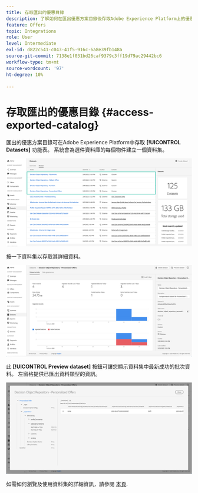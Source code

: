 ```yaml
---
title: 存取匯出的優惠目錄
description: 了解如何在匯出優惠方案目錄後存取Adobe Experience Platform上的優惠方案目錄。
feature: Offers
topic: Integrations
role: User
level: Intermediate
exl-id: d822c541-c043-41f5-916c-6a8e39fb148a
source-git-commit: 7138e1f031bd26caf9379c3ff19d79ac29442bc6
workflow-type: tm+mt
source-wordcount: '97'
ht-degree: 10%

---
```


# 存取匯出的優惠目錄 {#access-exported-catalog}

匯出的優惠方案目錄可在Adobe Experience Platform中存取 **[!UICONTROL Datasets]** 功能表。 系統會為選件資料庫的每個物件建立一個資料集。

![](../../assets/datasets-list.png)

按一下資料集以存取其詳細資料。

![](../../assets/dataset-activity.png)

此 **[!UICONTROL Preview dataset]** 按鈕可讓您顯示資料集中最新成功的批次資料。 左窗格提供已匯出資料類型的資訊。

![](../../assets/dataset-preview.png)

如需如何瀏覽及使用資料集的詳細資訊，請參閱 [本頁](../../get-started-datasets.md).
